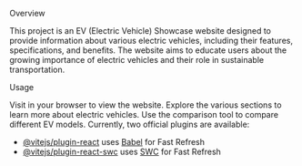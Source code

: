 Overview

This project is an EV (Electric Vehicle) Showcase website designed to provide information about various electric vehicles, including their features, specifications, and benefits. The website aims to educate users about the growing importance of electric vehicles and their role in sustainable transportation.

Usage

Visit in your browser to view the website.
Explore the various sections to learn more about electric vehicles.
Use the comparison tool to compare different EV models.
Currently, two official plugins are available:

- [@vitejs/plugin-react](https://github.com/vitejs/vite-plugin-react/blob/main/packages/plugin-react/README.md) uses [Babel](https://babeljs.io/) for Fast Refresh
- [@vitejs/plugin-react-swc](https://github.com/vitejs/vite-plugin-react-swc) uses [SWC](https://swc.rs/) for Fast Refresh
